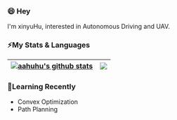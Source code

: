 
### 😄 Hey
I'm xinyuHu, interested in Autonomous Driving and UAV.
### ⚡My Stats & Languages
| <a href="https://github.com/anuraghazra/github-readme-stats"><img align="center" src="https://github-readme-stats.vercel.app/api?username=aahuhu&show_icons=true&include_all_commits=true&theme=buefy&hide_border=true" alt="aahuhu's github stats" /></a> | <a href="https://github.com/anuraghazra/github-readme-stats"><img align="center" src="https://github-readme-stats.vercel.app/api/top-langs/?username=aahuhu&layout=compact&theme=buefy&hide_border=true" /></a> |
| ------------- | ------------- |
### 🌱Learning Recently
- Convex Optimization
- Path Planning

<!--
**aahuhu/aahuhu** is a ✨ _special_ ✨ repository because its `README.md` (this file) appears on your GitHub profile.

Here are some ideas to get you started:

- 🔭 I’m currently working on ...
- 🌱 I’m currently learning ...
- 👯 I’m looking to collaborate on ...
- 🤔 I’m looking for help with ...
- 💬 Ask me about ...
- 📫 How to reach me: ...
- 😄 Pronouns: ...
- ⚡ Fun fact: ...
-->


